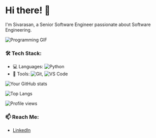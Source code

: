 # Hi there! 👋 
I'm Sivarasan, a Senior Software Engineer passionate about Software Engineering.

![Programming GIF](https://media.giphy.com/media/qgQUggAC3Pfv687qPC/giphy.gif)


### 🛠 Tech Stack:
- 💻 Languages: ![Python](https://img.shields.io/badge/-Python-333333?style=flat&logo=python)
- 🔧 Tools: ![Git](https://img.shields.io/badge/-Git-333333?style=flat&logo=git), ![VS Code](https://img.shields.io/badge/-VS%20Code-333333?style=flat&logo=visual-studio-code)

![Your GitHub stats](https://github-readme-stats.vercel.app/api?username=shivarasan&show_icons=true&theme=radical)

![Top Langs](https://github-readme-stats.vercel.app/api/top-langs/?username=yourusername&layout=compact&theme=radical)

![Profile views](https://gpvc.arturio.dev/shivarasan)

### 📫 Reach Me:
- [LinkedIn]([https://linkedin.com/in/yourprofile](https://www.linkedin.com/in/sivarasan-ponnuthurai/))


